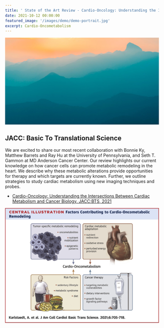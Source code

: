 ```yaml
---
title: ' State of the Art Review - Cardio-Oncology: Understanding the Intersections Between Cardiac Metabolism and Cancer Biology'
date: 2021-10-12 00:00:00
featured_image: '/images/demo/demo-portrait.jpg'
excerpt: Cardio-Oncometabolism
---
```

![](/images/demo/demo-landscape.jpg)

## JACC: Basic To Translational Science
We are excited to share our most recent collaboration with Bonnie Ky, Matthew Barrets and Ray Hu at the University of Pennsylvania, and Seth T. Gammon at MD Anderson Cancer Center.
Our review highlights our current knowledge on how cancer cells can promote metabolic remodeling in the heart. We describe why these metabolic alterations provide opportunities for therapy and 
which targets are currently known. Further, we outline strategies to study cardiac metabolism using new imaging techniques and probes.


* [Cardio-Oncology: Understanding the Intersections Between Cardiac Metabolism and Cancer Biology. JACC:BTS, 2021](https://www.jacc.org/doi/10.1016/j.jacbts.2021.05.008)

![Summary](/images/fx1.jpg)



